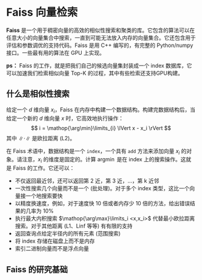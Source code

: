 # Faiss 向量检索

**Faiss** 是一个用于稠密向量的高效的相似性搜索和聚类的库。它包含的算法可以在任意大小的向量集合中搜索，一直到可能无法放入内存的向量集合。它还包含用于评估和参数调优的支持代码。Faiss 是用 C++ 编写的，有完整的 Python/numpy 接口。一些最有用的算法在 GPU 上实现。

**ps：** Faiss 的工作，就是把我们自己的候选向量集封装成一个 index 数据库，它可以加速我们检索相似向量 Top-K 的过程，其中有些检索还支持GPU构建。

## 什么是相似性搜索

给定一个 $d$ 维向量 $x_i$，Faiss 在内存中构建一个数据结构。构建完数据结构后，当给定一个新的 $d$ 维向量 $x$ 时，它高效地执行操作：
$$
i = \mathop{\arg\min}\limits_{i} \lVert x - x_i \rVert
$$
其中 $\lVert \cdot \rVert$ 是欧拉距离 (L2)。

在 Faiss 术语中，数据结构是一个 `index`，一个具有 `add` 方法来添加向量 $x_i$ 的对象。请注意，$x_i$ 的维度是固定的。计算 $\mathop{\arg\min}$ 是在 index 上的搜索操作。这就是 Faiss 的工作。它还可以：

- 不仅返回最近邻，还可以返回第 2 近，第 3 近，...，第 k 近邻
- 一次性搜索几个向量而不是一个 (批处理)。对于多个 index 类型，这比一个向量接一个地搜索要快
- 以精度换速度，例如，对于速度快 10 倍或者内存少 10 倍的方法，给出错误结果的几率为 10%
- 执行最大内积搜索 $\mathop{\arg\max}\limits_i <x,x_i>$ 代替最小欧拉距离搜索。对于其他距离 (L1、Linf 等等) 有有限的支持
- 返回查询点给定半径内的所有元素 (范围搜索)
- 将 index 存储在磁盘上而不是内存
- 索引二进制向量而不是浮点向量

## Faiss 的研究基础

